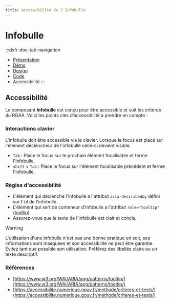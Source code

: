 ```yaml
---
title: Accessibilité de l'Infobulle
---
```

# Infobulle

:::dsfr-doc-tab-navigation
- [Présentation](../index.md)
- [Démo](../demo/index.md)
- [Design](../design/index.md)
- [Code](../code/index.md)
- Accessibilité
:::

## Accessibilité

Le composant **Infobulle** est conçu pour être accessible et suit les critères du RGAA. Voici les points clés d’accessibilité à prendre en compte :

### Interactions clavier

L'infobulle doit être accessible via le clavier. Lorsque le focus est placé sur l'élément déclencheur de l'infobulle celle-ci devient visible.
- `Tab` : Place le focus sur le prochain élément focalisable et ferme l'infobulle.
- `shift` + `Tab` : Place le focus sur l'élément focalisable précédent et ferme l'infobulle.

### Règles d'accessibilité

- L'élément qui déclenche l'infobulle a l'attribut `aria-describedby` défini sur l'`id` de l'infobulle.
- L'élément qui sert de conteneur d'infobulle a l'attribut `role="tooltip"` ([tooltip](https://w3c.github.io/aria/#tooltip)).
- Assurez-vous que le texte de l'infobulle est clair et concis.

>[!WARNING]
>L'utilisation d'une infobulle n'est pas une bonne pratique en soit, ses informations sont masquées et son accessibilité ne peut être garantie. Évitez tant que possible son utilisation. Préférez des libellés clairs ou un texte descriptif.

### Références

- [https://www.w3.org/WAI/ARIA/apg/patterns/tooltip/](https://www.w3.org/WAI/ARIA/apg/patterns/tooltip/)
- [https://accessibilite.numerique.gouv.fr/methode/criteres-et-tests/](https://accessibilite.numerique.gouv.fr/methode/criteres-et-tests/)

